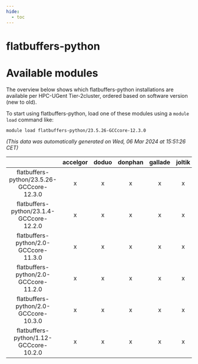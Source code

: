 ```yaml
---
hide:
  - toc
---
```


flatbuffers-python
==================

# Available modules


The overview below shows which flatbuffers-python installations are available per HPC-UGent Tier-2cluster, ordered based on software version (new to old).

To start using flatbuffers-python, load one of these modules using a `module load` command like:

```shell
module load flatbuffers-python/23.5.26-GCCcore-12.3.0
```

*(This data was automatically generated on Wed, 06 Mar 2024 at 15:51:26 CET)*  

| |accelgor|doduo|donphan|gallade|joltik|skitty|
| :---: | :---: | :---: | :---: | :---: | :---: | :---: |
|flatbuffers-python/23.5.26-GCCcore-12.3.0|x|x|x|x|x|x|
|flatbuffers-python/23.1.4-GCCcore-12.2.0|x|x|x|x|x|x|
|flatbuffers-python/2.0-GCCcore-11.3.0|x|x|x|x|x|x|
|flatbuffers-python/2.0-GCCcore-11.2.0|x|x|x|x|x|x|
|flatbuffers-python/2.0-GCCcore-10.3.0|x|x|x|x|x|x|
|flatbuffers-python/1.12-GCCcore-10.2.0|x|x|x|x|x|x|
